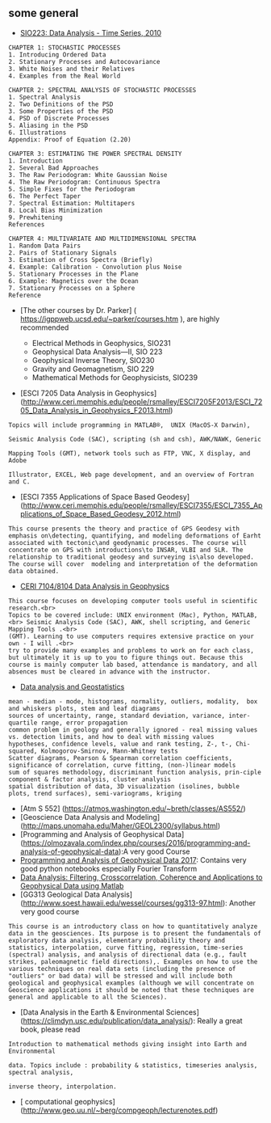 ## some general

* [SIO223: Data Analysis - Time Series, 2010 ](https://igppweb.ucsd.edu/~parker/SIO223/)

```
CHAPTER 1: STOCHASTIC PROCESSES 
1. Introducing Ordered Data 
2. Stationary Processes and Autocovariance 
3. White Noises and their Relatives 
4. Examples from the Real World

CHAPTER 2: SPECTRAL ANALYSIS OF STOCHASTIC PROCESSES 
1. Spectral Analysis 
2. Two Definitions of the PSD 
3. Some Properties of the PSD 
4. PSD of Discrete Processes 
5. Aliasing in the PSD 
6. Illustrations 
Appendix: Proof of Equation (2.20)

CHAPTER 3: ESTIMATING THE POWER SPECTRAL DENSITY 
1. Introduction 
2. Several Bad Approaches 
3. The Raw Periodogram: White Gaussian Noise 
4. The Raw Periodogram: Continuous Spectra 
5. Simple Fixes for the Periodogram 
6. The Perfect Taper 
7. Spectral Estimation: Multitapers 
8. Local Bias Minimization 
9. Prewhitening 
References

CHAPTER 4: MULTIVARIATE AND MULTIDIMENSIONAL SPECTRA 
1. Random Data Pairs 
2. Pairs of Stationary Signals 
3. Estimation of Cross Spectra (Briefly) 
4. Example: Calibration - Convolution plus Noise 
5. Stationary Processes in the Plane 
6. Example: Magnetics over the Ocean 
7. Stationary Processes on a Sphere 
Reference
```
* [The other courses by Dr. Parker] ( https://igppweb.ucsd.edu/~parker/courses.htm ), are highly recommended

    *  Electrical Methods in Geophysics, SIO231
    * Geophysical Data Analysis—II, SIO 223
    * Geophysical Inverse Theory, SIO230
    * Gravity and Geomagnetism, SIO 229
    * Mathematical Methods for Geophysicists, SIO239


* [ESCI 7205 Data Analysis in Geophysics] (http://www.ceri.memphis.edu/people/rsmalley/ESCI7205F2013/ESCI_7205_Data_Analysis_in_Geophysics_F2013.html)

```
Topics will include programming in MATLAB®,  UNIX (MacOS-X Darwin),

Seismic Analysis Code (SAC), scripting (sh and csh), AWK/NAWK, Generic 

Mapping Tools (GMT), network tools such as FTP, VNC, X display, and Adobe 

Illustrator, EXCEL, Web page development, and an overview of Fortran and C.
```
* [ESCI 7355 Applications of Space Based Geodesy] (http://www.ceri.memphis.edu/people/rsmalley/ESCI7355/ESCI_7355_Applications_of_Space_Based_Geodesy_2012.html)

```
This course presents the theory and practice of GPS Geodesy with emphasis on\detecting, quantifying, and modeling deformations of Earht associated with tectonic\and geodynamic processes. The course will concentrate on GPS with introductions\to INSAR, VLBI and SLR. The relationship to traditional geodesy and surveying is\also developed. The course will cover  modeling and interpretation of the deformation data obtained.
```
* [CERI 7104/8104  Data Analysis in Geophysics](http://www.ceri.memphis.edu/people/egdaub/ceri7104.html)

```
This course focuses on developing computer tools useful in scientific research.<br>
Topics to be covered include: UNIX environment (Mac), Python, MATLAB,<br> Seismic Analysis Code (SAC), AWK, shell scripting, and Generic Mapping Tools .<br> 
(GMT). Learning to use computers requires extensive practice on your own - I will .<br>
try to provide many examples and problems to work on for each class, but ultimately it is up to you to figure things out. Because this course is mainly computer lab based, attendance is mandatory, and all absences must be cleared in advance with the instructor.
```
* [Data analysis and Geostatistics](https://www.eps.mcgill.ca/~hinsberg/Stats/lectures.html) 
```
mean - median - mode, histograms, normality, outliers, modality,  box and whiskers plots, stem and leaf diagrams
sources of uncertainty, range, standard deviation, variance, inter-quartile range, error propagation
common problem in geology and generally ignored - real missing values vs. detection limits, and how to deal with missing values
hypotheses, confidence levels, value and rank testing, Z-, t-, Chi-squared, Kolmogorov-Smirnov, Mann-Whitney tests
Scatter diagrams, Pearson & Spearman correlation coefficients, significance of correlation, curve fitting, (non-)linear models
sum of squares methodology, discriminant function analysis, prin-ciple component & factor analysis, cluster analysis
spatial distribution of data, 3D visualization (isolines, bubble plots, trend surfaces), semi-variograms, kriging
```
* [Atm S 552] (https://atmos.washington.edu/~breth/classes/AS552/)
* [Geoscience Data Analysis and Modeling] (http://maps.unomaha.edu/Maher/GEOL2300/syllabus.html)
* [Programming and Analysis of Geophysical Data] (https://olmozavala.com/index.php/courses/2016/programming-and-analysis-of-geophysical-data):A very good Course
* [Programming and Analysis of Geophysical Data 2017]( https://olmozavala.com/index.php/courses/2017/programming-and-analysis-of-geophysical-data-2): Contains very good python notebooks especially Fourier Transform
* [Data Analysis: Filtering, Crosscorrelation, Coherence and Applications to Geophysical Data using Matlab](https://sites.google.com/site/mmeclimate/what-s-new/geophysicaldataanalysisusingmatlab)
* [GG313 Geological Data Analysis] (http://www.soest.hawaii.edu/wessel/courses/gg313-97.html): Another very good course

```
This course is an introductory class on how to quantitatively analyze data in the geosciences. Its purpose is to present the fundamentals of exploratory data analysis, elementary probability theory and statistics, interpolation, curve fitting, regression, time-series (spectral) analysis, and analysis of directional data (e.g., fault strikes, paleomagnetic field directions),. Examples on how to use the various techniques on real data sets (including the presence of "outliers" or bad data) will be stressed and will include both geological and geophysical examples (although we will concentrate on Geoscience applications it should be noted that these techniques are general and applicable to all the Sciences).
```
* [Data Analysis in the Earth & Environmental Sciences] (https://climdyn.usc.edu/publication/data_analysis/): Really a great book, please read

```
Introduction to mathematical methods giving insight into Earth and Environmental

data. Topics include : probability & statistics, timeseries analysis, spectral analysis, 

inverse theory, interpolation.
```
* [ computational geophysics] (http://www.geo.uu.nl/~berg/compgeoph/lecturenotes.pdf)